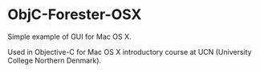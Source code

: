 ObjC-Forester-OSX
=================

Simple example of GUI for Mac OS X.

Used in Objective-C for Mac OS X introductory course at UCN (University College Northern Denmark).
